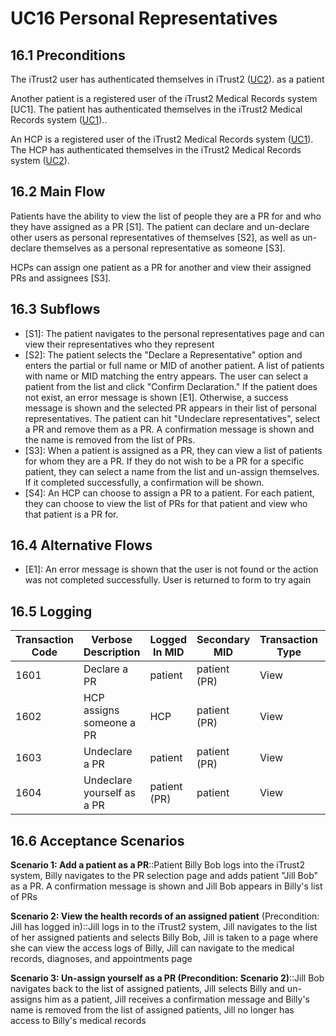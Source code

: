 # UC16 Personal Representatives

## 16.1 Preconditions
The iTrust2 user has authenticated themselves in iTrust2 ([UC2](https://github.ncsu.edu/engr-csc326-staff/iTrust2-v1/wiki/uc2)). as a patient

Another patient is a registered user of the iTrust2 Medical Records system [UC1]. The patient has authenticated themselves in the iTrust2 Medical Records system ([UC1](https://github.ncsu.edu/engr-csc326-staff/iTrust2-v1/wiki/uc1))..

An HCP is a registered user of the iTrust2 Medical Records system ([UC1](https://github.ncsu.edu/engr-csc326-staff/iTrust2-v1/wiki/uc1)). The HCP has authenticated themselves in the iTrust2 Medical Records system ([UC2](https://github.ncsu.edu/engr-csc326-staff/iTrust2-v1/wiki/uc2)).

## 16.2 Main Flow

Patients have the ability to view the list of people they are a PR for and who they have assigned as a PR [S1]. The patient can declare and un-declare other users as personal representatives of themselves [S2], as well as un-declare themselves as a personal representative as someone [S3].

HCPs can assign one patient as a PR for another and view their assigned PRs and assignees [S3].

## 16.3 Subflows
* [S1]: The patient navigates to the personal representatives page and can view their representatives who they represent
* [S2]: The patient selects the "Declare a Representative" option and enters the partial or full name or MID of another patient. A list of patients with name or MID matching the entry appears. The user can select a patient from the list and click "Confirm Declaration." If the patient does not exist, an error message is shown [E1]. Otherwise, a success message is shown and the selected PR appears in their list of personal representatives. The patient can hit "Undeclare representatives", select a PR and remove them as a PR. A confirmation message is shown and the name is removed from the list of PRs.
* [S3]: When a patient is assigned as a PR, they can view a list of patients for whom they are a PR. If they do not wish to be a PR for a specific patient, they can select a name from the list and un-assign themselves. If it completed successfully, a confirmation will be shown.
* [S4]: An HCP can choose to assign a PR to a patient. For each patient, they can choose to view the list of PRs for that patient and view who that patient is a PR for.

## 16.4 Alternative Flows

* [E1]: An error message is shown that the user is not found or the action was not completed successfully. User is returned to form to try again

## 16.5 Logging

Transaction Code | Verbose Description | Logged In MID | Secondary MID | Transaction Type | Patient Viewable
-----------------|---------------------|---------------|---------------|------------------|------------------
1601             | Declare a PR | patient | patient (PR) | View    | Yes
1602             | HCP assigns someone a PR | HCP | patient (PR) | View | Yes
1603             | Undeclare a PR     | patient | patient (PR) | View | Yes
1604             | Undeclare yourself as a PR | patient (PR) | patient | View | Yes  

## 16.6 Acceptance Scenarios

<b>Scenario 1: Add a patient as a PR</b>::Patient Billy Bob logs into the iTrust2 system, Billy navigates to the PR selection page and adds patient "Jill Bob" as a PR. A confirmation message is shown and Jill Bob appears in Billy's list of PRs

<b>Scenario 2: View the health records of an assigned patient</b> (Precondition: Jill has logged in)::Jill logs in to the iTrust2 system, Jill navigates to the list of her assigned patients and selects Billy Bob, Jill is taken to a page where she can view the access logs of Billy, Jill can navigate to the medical records, diagnoses, and appointments page

<b>Scenario 3: Un-assign yourself as a PR (Precondition: Scenario 2)</b>::Jill Bob navigates back to the list of assigned patients, Jill selects Billy and un-assigns him as a patient, Jill receives a confirmation message and Billy's name is removed from the list of assigned patients, Jill no longer has access to Billy's medical records



 


